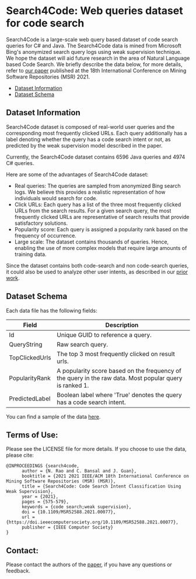 # Search4Code: Web queries dataset for code search

Search4Code is a large-scale web query based dataset of code search queries for C# and Java. The Search4Code data is mined from Microsoft Bing's anonymized search query logs using weak supervision technique. We hope the dataset will aid future research in the area of Natural Language based Code Search. We briefly describe the data below, for more details, refer to [our paper](https://doi.ieeecomputersociety.org/10.1109/MSR52588.2021.00077) published at the 18th International Conference on Mining Software Repositories (MSR) 2021.

* [Dataset Information](#dataset-information)
* [Dataset Schema](#dataset-schema)


## Dataset Information

Search4Code dataset is composed of real-world user queries and the corresponding most frequently clicked URLs. Each query additionally has a label denoting whether the query has a code search intent or not, as predicted by the weak supervision model described in the paper. 

Currently, the Search4Code dataset contains 6596 Java queries and 4974 C# queries.

Here are some of the advantages of Search4Code dataset:
- Real queries: The queries are sampled from anonymized Bing search logs. We believe this provides a realistic representation of how individuals would search for code.
- Click URLs: Each query has a list of the three most frequently clicked URLs from the search results. For a given search query, the most frequently clicked URLs are representative of search results that provide satisfactory solutions.
- Popularity score: Each query is assigned a popularity rank based on the frequency of occurrence. 
- Large scale: The dataset contains thousands of queries. Hence, enabling the use of more complex models that require large amounts of training data.

Since the dataset contains both code-search and non code-search queries, it could also be used to analyze other user intents, as described in our [prior work](https://arxiv.org/abs/1912.09519). 


## Dataset Schema

Each data file has the following fields:

Field | Description
------------ | -------------
Id | Unique GUID to reference a query.
QueryString | Raw search query.
TopClickedUrls | The top 3 most frequently clicked on result urls.
PopularityRank | A popularity score based on the frequency of the query in the raw data. Most popular query is ranked 1.
PredictedLabel | Boolean label where 'True' denotes the query has a code search intent.

You can find a sample of the data [here](https://github.com/microsoft/Search4Code/blob/main/data/java_sample.csv).

## Terms of Use:  

Please see the LICENSE file for more details. If you choose to use the data, please cite:

```
@INPROCEEDINGS {search4code,
      author = {N. Rao and C. Bansal and J. Guan},
      booktitle = {2021 2021 IEEE/ACM 18th International Conference on Mining Software Repositories (MSR) (MSR)},
      title = {Search4Code: Code Search Intent Classification Using Weak Supervision},
      year = {2021},
      pages = {575-579},
      keywords = {code search;weak supervision},
      doi = {10.1109/MSR52588.2021.00077},
      url = {https://doi.ieeecomputersociety.org/10.1109/MSR52588.2021.00077},
      publisher = {IEEE Computer Society}
}
```

## Contact:

Please contact the authors of the [paper](https://doi.ieeecomputersociety.org/10.1109/MSR52588.2021.00077), if you have any questions or feedback.